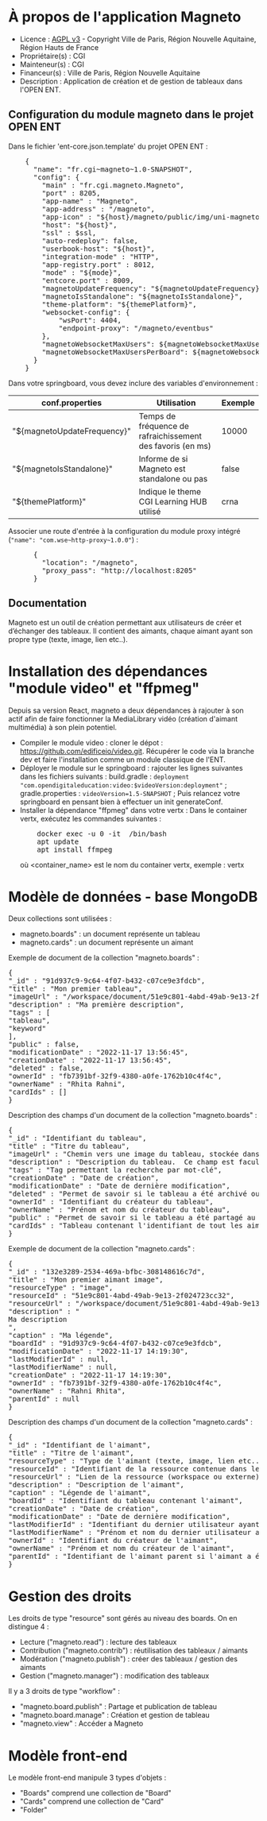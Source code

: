# À propos de l'application Magneto

- Licence : [AGPL v3](http://www.gnu.org/licenses/agpl.txt) - Copyright Ville de Paris, Région Nouvelle Aquitaine, Région Hauts de France
- Propriétaire(s) : CGI
- Mainteneur(s) : CGI
- Financeur(s) : Ville de Paris, Région Nouvelle Aquitaine
- Description : Application de création et de gestion de tableaux dans l'OPEN ENT.

## Configuration du module magneto dans le projet OPEN ENT

Dans le fichier 'ent-core.json.template' du projet OPEN ENT :

<pre>
    {
      "name": "fr.cgi~magneto~1.0-SNAPSHOT",
      "config": {
        "main" : "fr.cgi.magneto.Magneto",
        "port" : 8205,
        "app-name" : "Magneto",
    	"app-address" : "/magneto",
    	"app-icon" : "${host}/magneto/public/img/uni-magneto.png",
        "host": "${host}",
        "ssl" : $ssl,
        "auto-redeploy": false,
        "userbook-host": "${host}",
        "integration-mode" : "HTTP",
        "app-registry.port" : 8012,
        "mode" : "${mode}",
        "entcore.port" : 8009,
        "magnetoUpdateFrequency": "${magnetoUpdateFrequency}",
        "magnetoIsStandalone": "${magnetoIsStandalone}",
        "theme-platform": "${themePlatform}",
        "websocket-config": {
            "wsPort": 4404,
            "endpoint-proxy": "/magneto/eventbus"
        },
        "magnetoWebsocketMaxUsers": ${magnetoWebsocketMaxUsers},
        "magnetoWebsocketMaxUsersPerBoard": ${magnetoWebsocketMaxUsersPerBoard}
      }
    }
</pre>

Dans votre springboard, vous devez inclure des variables d'environnement :

| **conf.properties**         | **Utilisation**                                            | **Exemple** |
| --------------------------- | ---------------------------------------------------------- | ----------- |
| "${magnetoUpdateFrequency}" | Temps de fréquence de rafraichissement des favoris (en ms) | 10000       |
| "${magnetoIsStandalone}"    | Informe de si Magneto est standalone ou pas                | false       |
| "${themePlatform}"          | Indique le theme CGI Learning HUB utilisé                  | crna        |

Associer une route d'entrée à la configuration du module proxy intégré (`"name": "com.wse~http-proxy~1.0.0"`) :

<pre>
      {
        "location": "/magneto",
        "proxy_pass": "http://localhost:8205"
      }
</pre>

## Documentation

Magneto est un outil de création permettant aux utilisateurs de créer et d’échanger des tableaux.
Il contient des aimants, chaque aimant ayant son propre type (texte, image, lien etc..).

# Installation des dépendances "module video" et "ffpmeg"

Depuis sa version React, magneto a deux dépendances à rajouter à son actif afin de faire fonctionner la MediaLibrary vidéo (création d'aimant multimédia) à son plein potentiel.

- Compiler le module video : cloner le dépot : https://github.com/edificeio/video.git. Récupérer le code via la branche dev et faire l'installation comme un module classique de l'ENT.
- Déployer le module sur le springboard : rajouter les lignes suivantes dans les fichiers suivants :
  build.gradle : `deployment "com.opendigitaleducation:video:$videoVersion:deployment"` ;
  gradle.properties : `videoVersion=1.5-SNAPSHOT` ;
  Puis relancez votre springboard en pensant bien à effectuer un init generateConf.
- Installer la dépendance "ffpmeg" dans votre vertx : Dans le container vertx, exécutez les commandes suivantes :
  <pre>
      docker exec -u 0 -it <container_name> /bin/bash
      apt update
      apt install ffmpeg
  </pre>
  où <container_name> est le nom du container vertx, exemple : vertx

# Modèle de données - base MongoDB

Deux collections sont utilisées :

- magneto.boards" : un document représente un tableau
- magneto.cards" : un document représente un aimant

Exemple de document de la collection "magneto.boards" :

<pre>
{
"_id" : "91d937c9-9c64-4f07-b432-c07ce9e3fdcb",
"title" : "Mon premier tableau",
"imageUrl" : "/workspace/document/51e9c801-4abd-49ab-9e13-2f024723cc32",
"description" : "Ma première description",
"tags" : [
"tableau",
"keyword"
],
"public" : false,
"modificationDate" : "2022-11-17 13:56:45",
"creationDate" : "2022-11-17 13:56:45",
"deleted" : false,
"ownerId" : "fb7391bf-32f9-4380-a0fe-1762b10c4f4c",
"ownerName" : "Rhita Rahni",
"cardIds" : []
}
</pre>

Description des champs d'un document de la collection "magneto.boards" :

<pre>
{
"_id" : "Identifiant du tableau",
"title" : "Titre du tableau",
"imageUrl" : "Chemin vers une image du tableau, stockée dans l'application workspace",
"description" : "Description du tableau.  Ce champ est facultatif",
"tags" : "Tag permettant la recherche par mot-clé",
"creationDate" : "Date de création",
"modificationDate" : "Date de dernière modification",
"deleted" : "Permet de savoir si le tableau a été archivé ou non",
"ownerId" : "Identifiant du créateur du tableau",
"ownerName" : "Prénom et nom du créateur du tableau",
"public" : "Permet de savoir si le tableau a été partagé au public ou non",
"cardIds" : "Tableau contenant l'identifiant de tout les aimants le constituant"
}
</pre>

Exemple de document de la collection "magneto.cards" :

<pre>
{
"_id" : "132e3289-2534-469a-bfbc-308148616c7d",
"title" : "Mon premier aimant image",
"resourceType" : "image",
"resourceId" : "51e9c801-4abd-49ab-9e13-2f024723cc32",
"resourceUrl" : "/workspace/document/51e9c801-4abd-49ab-9e13-2f024723cc32",
"description" : "<div>Ma description</div>",
"caption" : "Ma légende",
"boardId" : "91d937c9-9c64-4f07-b432-c07ce9e3fdcb",
"modificationDate" : "2022-11-17 14:19:30",
"lastModifierId" : null,
"lastModifierName" : null,
"creationDate" : "2022-11-17 14:19:30",
"ownerId" : "fb7391bf-32f9-4380-a0fe-1762b10c4f4c",
"ownerName" : "Rahni Rhita",
"parentId" : null
}
</pre>

Description des champs d'un document de la collection "magneto.cards" :

<pre>
{
"_id" : "Identifiant de l'aimant",
"title" : "Titre de l'aimant",
"resourceType" : "Type de l'aimant (texte, image, lien etc...)",
"resourceId" : "Identifiant de la ressource contenue dans le workspace",
"resourceUrl" : "Lien de la ressource (workspace ou externe)",
"description" : "Description de l'aimant",
"caption" : "Légende de l'aimant",
"boardId" : "Identifiant du tableau contenant l'aimant",
"creationDate" : "Date de création",
"modificationDate" : "Date de dernière modification",
"lastModifierId" : "Identifiant du dernier utilisateur ayant modifié l'aimant",
"lastModifierName" : "Prénom et nom du dernier utilisateur ayant modifié l'aimant",
"ownerId" : "Identifiant du créateur de l'aimant",
"ownerName" : "Prénom et nom du créateur de l'aimant",
"parentId" : "Identifiant de l'aimant parent si l'aimant a été dupliqué"
}
</pre>

# Gestion des droits

Les droits de type "resource" sont gérés au niveau des boards.
On en distingue 4 :

- Lecture ("magneto.read") : lecture des tableaux
- Contribution ("magneto.contrib") : réutilisation des tableaux / aimants
- Modération ("magneto.publish") : créer des tableaux / gestion des aimants
- Gestion ("magneto.manager") : modification des tableaux

Il y a 3 droits de type "workflow" :

- "magneto.board.publish" : Partage et publication de tableau
- "magneto.board.manage" : Création et gestion de tableau
- "magneto.view" : Accéder a Magneto

# Modèle front-end

Le modèle front-end manipule 3 types d'objets :

- "Boards" comprend une collection de "Board"
- "Cards" comprend une collection de "Card"
- "Folder"
